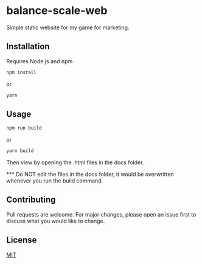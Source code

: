 # balance-scale-web

Simple static website for my game for marketing.

## Installation

Requires Node.js and npm

```bash
npm install
```

or

```bash
yarn
```

## Usage

```bash
npm run build
```

or

```bash
yarn build
```

Then view by opening the .html files in the docs folder.

*** Do NOT edit the files in the docs folder, it would be overwritten whenever you run the build command. 

## Contributing
Pull requests are welcome. For major changes, please open an issue first to discuss what you would like to change.

## License
[MIT](https://choosealicense.com/licenses/mit/)